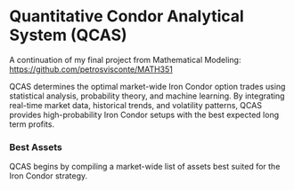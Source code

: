 # Quantitative Condor Analytical System (QCAS)
A continuation of my final project from Mathematical Modeling: https://github.com/petrosvisconte/MATH351

QCAS determines the optimal market-wide Iron Condor option trades using statistical analysis, probability theory, and machine learning. By integrating real-time market data, historical trends, and volatility patterns, QCAS provides high-probability Iron Condor setups with the best expected long term profits. 

### Best Assets
QCAS begins by compiling a market-wide list of assets best suited for the Iron Condor strategy.
